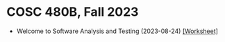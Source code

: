 # COSC 480B, Fall 2023

- Welcome to Software Analysis and Testing (2023-08-24) [[Worksheet]](./8_24.pdf)
